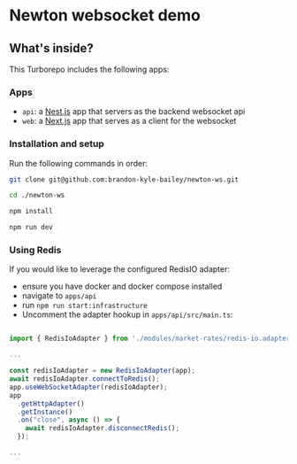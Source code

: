 # Newton websocket demo

## What's inside?

This Turborepo includes the following apps:

### Apps

- `api`: a [Nest.js](https://nestjs.com/) app that servers as the backend websocket api
- `web`: a [Next.js](https://nextjs.org/) app that serves as a client for the websocket

### Installation and setup

Run the following commands in order:

```bash
git clone git@github.com:brandon-kyle-bailey/newton-ws.git

cd ./newton-ws

npm install

npm run dev
```

### Using Redis

If you would like to leverage the configured RedisIO adapter:

- ensure you have docker and docker compose installed
- navigate to `apps/api`
- run `npm run start:infrastructure`
- Uncomment the adapter hookup in `apps/api/src/main.ts`:

```typescript

import { RedisIoAdapter } from './modules/market-rates/redis-io.adapter';

...

const redisIoAdapter = new RedisIoAdapter(app);
await redisIoAdapter.connectToRedis();
app.useWebSocketAdapter(redisIoAdapter);
app
  .getHttpAdapter()
  .getInstance()
  .on("close", async () => {
    await redisIoAdapter.disconnectRedis();
  });

...
```
